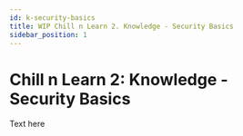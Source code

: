 ```yaml
---
id: k-security-basics
title: WIP Chill n Learn 2. Knowledge - Security Basics
sidebar_position: 1
---
```


# Chill n Learn 2: Knowledge - Security Basics

Text here
